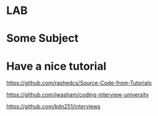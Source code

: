 # LAB
# Some Subject
# Have a nice tutorial 
https://github.com/rashedcs/Source-Code-from-Tutorials

https://github.com/jwasham/coding-interview-university

https://github.com/kdn251/interviews

